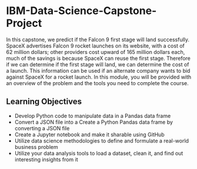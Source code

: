 # IBM-Data-Science-Capstone-Project

In this capstone, we predict if the Falcon 9 first stage will land successfully. SpaceX advertises Falcon 9 rocket launches on its website, with a cost of 62 million dollars; other providers cost upward of 165 million dollars each, much of the savings is because SpaceX can reuse the first stage. Therefore if we can determine if the first stage will land, we can determine the cost of a launch. This information can be used if an alternate company wants to bid against SpaceX for a rocket launch. In this module, you will be provided with an overview of the problem and the tools you need to complete the course.

## Learning Objectives
* Develop Python code to manipulate data in a Pandas data frame
* Convert a JSON file into a Create a Python Pandas data frame by converting a JSON file
* Create a Jupyter notebook and make it sharable using GitHub
* Utilize data science methodologies to define and formulate a real-world business problem
* Utilize your data analysis tools to load a dataset, clean it, and find out interesting insights from it
